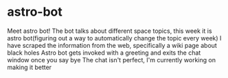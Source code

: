 # astro-bot

Meet astro bot!
The bot talks about different space topics, this week it is astro bot(figuring out a way to automatically change the topic every week)
I have scraped the information from the web, specifically a wiki page about black holes
Astro bot gets invoked with a greeting and exits the chat window once you say bye
The chat isn't perfect, I'm currently working on making it better 
